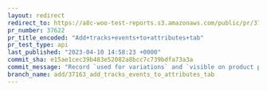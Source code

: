 ```yaml
---
layout: redirect
redirect_to: https://a8c-woo-test-reports.s3.amazonaws.com/public/pr/37622/api/index.html
pr_number: 37622
pr_title_encoded: "Add+tracks+events+to+attributes+tab"
pr_test_type: api
last_published: "2023-04-10 14:58:23 +0000"
commit_sha: e15ae1cec39b483e52082a8bcc7c739bdfa73a3a
commit_message: "Record `used for variations` and `visible on product page` events"
branch_name: add/37163_add_tracks_events_to_attributes_tab
---
```

